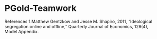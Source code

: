 # PGold-Teamwork
References
1.Matthew Gentzkow and Jesse M. Shapiro, 2011, “Ideological segregation online and offline,” Quarterly Journal of Economics, 126(4), Model Appendix.
